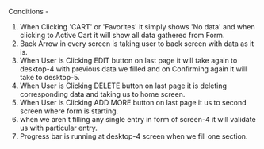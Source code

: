 Conditions -
1. When Clicking 'CART' or 'Favorites' it simply shows 'No data' and when clicking to Active Cart it will show all data gathered from Form.
2. Back Arrow in every screen is taking user to back screen with data as it is.
3. When User is Clicking EDIT button on last page it will take again to desktop-4 with previous data we filled and on Confirming again it will take to desktop-5.
4. When User is Clicking DELETE button on last page it is deleting corresponding data and taking us to home screen.
5. When User is Clicking ADD MORE button on last page it  us to second screen where form is starting.
6. when we aren't filling any single entry in form of screen-4 it will validate us with particular entry.
7. Progress bar is running at desktop-4 screen when we fill one section.


